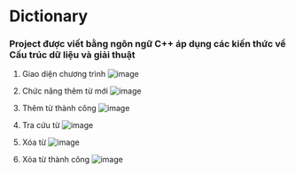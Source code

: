 # Dictionary
### Project được viết bằng ngôn ngữ C++ áp dụng các kiến thức về Cấu trúc dữ liệu và giải thuật
1. Giao diện chương trình
![image](https://user-images.githubusercontent.com/76239513/153720819-ce8f6ea0-fe18-4484-8515-06e9ac83da59.png)

2. Chức năng thêm từ mới
![image](https://user-images.githubusercontent.com/76239513/153720825-574d0935-0bb5-47f5-beaf-7bfc8b09825c.png)

3. Thêm từ thành công
![image](https://user-images.githubusercontent.com/76239513/153720836-5f2f1025-7c20-46db-bf2e-58156cd503ab.png)

4. Tra cứu từ
![image](https://user-images.githubusercontent.com/76239513/153720837-b261e8ad-9682-4baa-babd-e7bb602fe683.png)

5. Xóa từ
![image](https://user-images.githubusercontent.com/76239513/153720845-0983c0fd-3bab-43cd-bea0-1badedd2c518.png)

6. Xóa từ thành công
![image](https://user-images.githubusercontent.com/76239513/153720849-88813df1-eec9-4d0c-a31d-a3921490fd2d.png)
